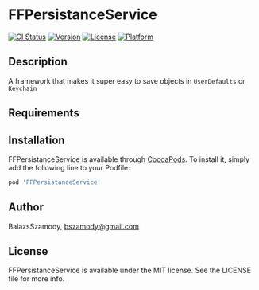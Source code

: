 # FFPersistanceService

[![CI Status](https://img.shields.io/travis/BalazsSzamody/FFPersistanceService.svg?style=flat)](https://travis-ci.org/BalazsSzamody/FFPersistanceService)
[![Version](https://img.shields.io/cocoapods/v/FFPersistanceService.svg?style=flat)](https://cocoapods.org/pods/FFPersistanceService)
[![License](https://img.shields.io/cocoapods/l/FFPersistanceService.svg?style=flat)](https://cocoapods.org/pods/FFPersistanceService)
[![Platform](https://img.shields.io/cocoapods/p/FFPersistanceService.svg?style=flat)](https://cocoapods.org/pods/FFPersistanceService)

## Description

A framework that makes it super easy to save objects in `UserDefaults` or `Keychain`

## Requirements

## Installation

FFPersistanceService is available through [CocoaPods](https://cocoapods.org). To install
it, simply add the following line to your Podfile:

```ruby
pod 'FFPersistanceService'
```

## Author

BalazsSzamody, bszamody@gmail.com

## License

FFPersistanceService is available under the MIT license. See the LICENSE file for more info.
